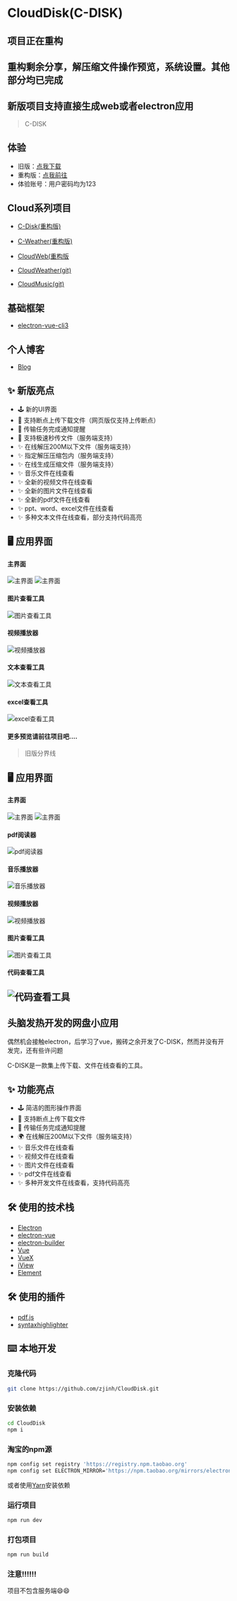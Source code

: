 # CloudDisk(C-DISK)## 项目正在重构## 重构剩余分享，解压缩文件操作预览，系统设置。其他部分均已完成## 新版项目支持直接生成web或者electron应用> C-DISK## 体验- 旧版：[点我下载](https://works.zjinh.cn/CloudDisk)- 重构版：[点我前往](https://disk.zjinh.cn)- 体验账号：用户密码均为123## Cloud系列项目- [C-Disk(重构版)](https://disk.zjinh.cn)- [C-Weather(重构版)](https://weather.zjinh.cn/)- [CloudWeb(重构版](https://cloud.zjinh.cn/)- [CloudWeather(git)](https://github.com/zjinh/CloudWeather)- [CloudMusic(git)](https://github.com/zjinh/CloudMusic)## 基础框架- [electron-vue-cli3](https://github.com/zjinh/electron-vue-cli3)## 个人博客- [Blog](https://blog.zjinh.cn/)## ✨ 新版亮点- 🕹 新的UI界面- 💾 支持断点上传下载文件（网页版仅支持上传断点）- 🔔 传输任务完成通知提醒- 💾 支持极速秒传文件（服务端支持）- ✨ 在线解压200M以下文件（服务端支持）- ✨ 指定解压压缩包内（服务端支持）- ✨ 在线生成压缩文件（服务端支持）- ✨ 音乐文件在线查看- ✨ 全新的视频文件在线查看- ✨ 全新的图片文件在线查看- ✨ 全新的pdf文件在线查看- ✨ ppt、word、excel文件在线查看- ✨ 多种文本文件在线查看，部分支持代码高亮## 🖥 应用界面#### 主界面![主界面](screen/new/login.png)![主界面](screen/new/main.png)#### 图片查看工具![图片查看工具](screen/new/photo.gif)#### 视频播放器![视频播放器](screen/new/video.png)#### 文本查看工具![文本查看工具](screen/new/text.png)#### excel查看工具![excel查看工具](screen/new/excel.png)#### 更多预览请前往项目吧....> 旧版分界线## 🖥 应用界面#### 主界面   ![主界面](screen/disk.gif)   ![主界面](screen/disk.png)#### pdf阅读器  ![pdf阅读器](screen/pdf.gif)#### 音乐播放器![音乐播放器](screen/music.gif)#### 视频播放器![视频播放器](screen/video.gif)#### 图片查看工具![图片查看工具](screen/photo.gif)#### 代码查看工具![代码查看工具](screen/viewer.gif)---## 头脑发热开发的网盘小应用偶然机会接触electron，后学习了vue，搬砖之余开发了C-DISK，然而并没有开发完，还有些许问题C-DISK是一款集上传下载、文件在线查看的工具。## ✨ 功能亮点- 🕹 简洁的图形操作界面- 💾 支持断点上传下载文件- 🔔 传输任务完成通知提醒- 🌍 在线解压200M以下文件（服务端支持）- ✨ 音乐文件在线查看- ✨ 视频文件在线查看- ✨ 图片文件在线查看- ✨ pdf文件在线查看- ✨ 多种开发文件在线查看，支持代码高亮## 🛠 使用的技术栈- [Electron](https://electronjs.org/)- [electron-vue](https://simulatedgreg.gitbooks.io/electron-vue/content/cn/) - [electron-builder](https://www.electron.build/) - [Vue](https://vuejs.org/)- [VueX](https://vuex.vuejs.org/)- [iView](https://www.iviewui.com/)- [Element](https://element.eleme.io)## 🛠 使用的插件- [pdf.js](https://github.com/mozilla/pdf.js)- [syntaxhighlighter](https://github.com/syntaxhighlighter/syntaxhighlighter)## ⌨️ 本地开发### 克隆代码```bashgit clone https://github.com/zjinh/CloudDisk.git```### 安装依赖```bashcd CloudDisknpm i```### 淘宝的npm源```bashnpm config set registry 'https://registry.npm.taobao.org'npm config set ELECTRON_MIRROR='https://npm.taobao.org/mirrors/electron/'```或者使用[Yarn](https://yarnpkg.com/)安装依赖### 运行项目```bashnpm run dev```### 打包项目```bashnpm run build```### 注意:bangbang::bangbang::bangbang:项目不包含服务端:smile::smile: